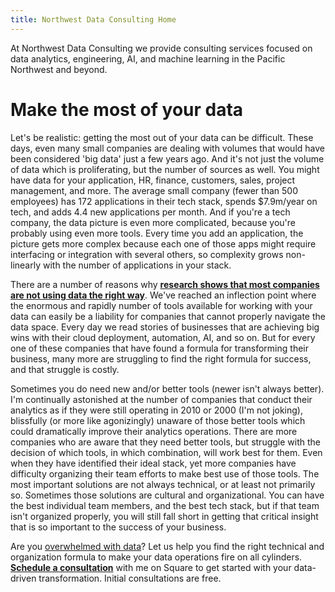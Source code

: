 ```yaml
---
title: Northwest Data Consulting Home
---
```


<!--<center><img src = "/GDC-logo-web-trans.png" alt = "Northwest Data Consulting Logo"></center>-->

At Northwest Data Consulting we provide consulting services focused on data analytics, engineering, AI, and machine learning in the Pacific Northwest and beyond.

# Make the most of your data

Let's be realistic: getting the most out of your data can be difficult. These days, even many small companies are dealing with volumes that would have been considered 'big data' just a few years ago. And it's not just the volume of data which is proliferating, but the number of sources as well. You might have data for your application, HR, finance, customers, sales, project management, and more. The average small company (fewer than 500 employees) has 172 applications in their tech stack, spends $7.9m/year on tech, and adds 4.4 new applications per month. And if you're a tech company, the data picture is even more complicated, because you're probably using even more tools. Every time you add an application, the picture gets more complex because each one of those apps might require interfacing or integration with several others, so complexity grows non-linearly with the number of applications in your stack. 

There are a number of reasons why **[research shows that most companies are not using data the right way](https://towardsdatascience.com/most-businesses-dont-use-data-the-right-way-research-e1dcc81a5627?gi=19a732577212)**. We've reached an inflection point where the enormous and rapidly number of tools available for working with your data can easily be a liability for companies that cannot properly navigate the data space. Every day we read stories of businesses that are achieving big wins with their cloud deployment, automation, AI, and so on. But for every one of these companies that have found a formula for transforming their business, many more are struggling to find the right formula for success, and that struggle is costly.

Sometimes you do need new and/or better tools (newer isn't always better). I'm continually astonished at the number of companies that conduct their analytics as if they were still operating in 2010 or 2000 (I'm not joking), blissfully (or more like agonizingly) unaware of those better tools which could dramatically improve their analytics operations. There are more companies who are aware that they need better tools, but struggle with the decision of which tools, in which combination, will work best for them. Even when they have identified their ideal stack, yet more companies have difficulty organizing their team efforts to make best use of those tools. The most important solutions are not always technical, or at least not primarily so. Sometimes those solutions are cultural and organizational. You can have the best individual team members, and the best tech stack, but if that team isn't organized properly, you will still fall short in getting that critical insight that is so important to the success of your business.

Are you [overwhelmed with data](_posts/overwhelm.md)? Let us help you find the right technical and organization formula to make your data operations fire on all cylinders.  [**Schedule a consultation**](https://squareup.com/appointments/book/te87ie5un3hfh7/LVJS5MDJE4ZAP/start) with me on Square to get started with your data-driven transformation. Initial consultations are free.
